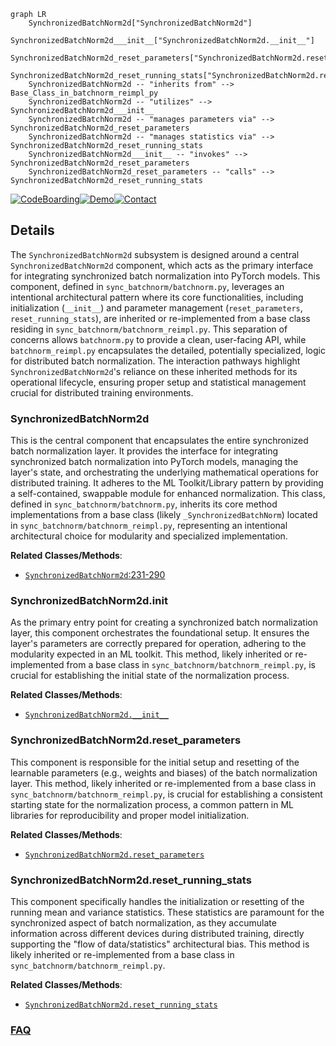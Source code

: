 ```mermaid
graph LR
    SynchronizedBatchNorm2d["SynchronizedBatchNorm2d"]
    SynchronizedBatchNorm2d___init__["SynchronizedBatchNorm2d.__init__"]
    SynchronizedBatchNorm2d_reset_parameters["SynchronizedBatchNorm2d.reset_parameters"]
    SynchronizedBatchNorm2d_reset_running_stats["SynchronizedBatchNorm2d.reset_running_stats"]
    SynchronizedBatchNorm2d -- "inherits from" --> Base_Class_in_batchnorm_reimpl_py
    SynchronizedBatchNorm2d -- "utilizes" --> SynchronizedBatchNorm2d___init__
    SynchronizedBatchNorm2d -- "manages parameters via" --> SynchronizedBatchNorm2d_reset_parameters
    SynchronizedBatchNorm2d -- "manages statistics via" --> SynchronizedBatchNorm2d_reset_running_stats
    SynchronizedBatchNorm2d___init__ -- "invokes" --> SynchronizedBatchNorm2d_reset_parameters
    SynchronizedBatchNorm2d_reset_parameters -- "calls" --> SynchronizedBatchNorm2d_reset_running_stats
```

[![CodeBoarding](https://img.shields.io/badge/Generated%20by-CodeBoarding-9cf?style=flat-square)](https://github.com/CodeBoarding/GeneratedOnBoardings)[![Demo](https://img.shields.io/badge/Try%20our-Demo-blue?style=flat-square)](https://www.codeboarding.org/demo)[![Contact](https://img.shields.io/badge/Contact%20us%20-%20contact@codeboarding.org-lightgrey?style=flat-square)](mailto:contact@codeboarding.org)

## Details

The `SynchronizedBatchNorm2d` subsystem is designed around a central `SynchronizedBatchNorm2d` component, which acts as the primary interface for integrating synchronized batch normalization into PyTorch models. This component, defined in `sync_batchnorm/batchnorm.py`, leverages an intentional architectural pattern where its core functionalities, including initialization (`__init__`) and parameter management (`reset_parameters`, `reset_running_stats`), are inherited or re-implemented from a base class residing in `sync_batchnorm/batchnorm_reimpl.py`. This separation of concerns allows `batchnorm.py` to provide a clean, user-facing API, while `batchnorm_reimpl.py` encapsulates the detailed, potentially specialized, logic for distributed batch normalization. The interaction pathways highlight `SynchronizedBatchNorm2d`'s reliance on these inherited methods for its operational lifecycle, ensuring proper setup and statistical management crucial for distributed training environments.

### SynchronizedBatchNorm2d
This is the central component that encapsulates the entire synchronized batch normalization layer. It provides the interface for integrating synchronized batch normalization into PyTorch models, managing the layer's state, and orchestrating the underlying mathematical operations for distributed training. It adheres to the ML Toolkit/Library pattern by providing a self-contained, swappable module for enhanced normalization. This class, defined in `sync_batchnorm/batchnorm.py`, inherits its core method implementations from a base class (likely `_SynchronizedBatchNorm`) located in `sync_batchnorm/batchnorm_reimpl.py`, representing an intentional architectural choice for modularity and specialized implementation.


**Related Classes/Methods**:

- <a href="https://github.com/vacancy/Synchronized-BatchNorm-PyTorch/blob/master/sync_batchnorm/batchnorm.py#L231-L290" target="_blank" rel="noopener noreferrer">`SynchronizedBatchNorm2d`:231-290</a>


### SynchronizedBatchNorm2d.__init__
As the primary entry point for creating a synchronized batch normalization layer, this component orchestrates the foundational setup. It ensures the layer's parameters are correctly prepared for operation, adhering to the modularity expected in an ML toolkit. This method, likely inherited or re-implemented from a base class in `sync_batchnorm/batchnorm_reimpl.py`, is crucial for establishing the initial state of the normalization process.


**Related Classes/Methods**:

- <a href="https://github.com/vacancy/Synchronized-BatchNorm-PyTorch/blob/master/sync_batchnorm/batchnorm_reimpl.py" target="_blank" rel="noopener noreferrer">`SynchronizedBatchNorm2d.__init__`</a>


### SynchronizedBatchNorm2d.reset_parameters
This component is responsible for the initial setup and resetting of the learnable parameters (e.g., weights and biases) of the batch normalization layer. This method, likely inherited or re-implemented from a base class in `sync_batchnorm/batchnorm_reimpl.py`, is crucial for establishing a consistent starting state for the normalization process, a common pattern in ML libraries for reproducibility and proper model initialization.


**Related Classes/Methods**:

- <a href="https://github.com/vacancy/Synchronized-BatchNorm-PyTorch/blob/master/sync_batchnorm/batchnorm_reimpl.py" target="_blank" rel="noopener noreferrer">`SynchronizedBatchNorm2d.reset_parameters`</a>


### SynchronizedBatchNorm2d.reset_running_stats
This component specifically handles the initialization or resetting of the running mean and variance statistics. These statistics are paramount for the synchronized aspect of batch normalization, as they accumulate information across different devices during distributed training, directly supporting the "flow of data/statistics" architectural bias. This method is likely inherited or re-implemented from a base class in `sync_batchnorm/batchnorm_reimpl.py`.


**Related Classes/Methods**:

- <a href="https://github.com/vacancy/Synchronized-BatchNorm-PyTorch/blob/master/sync_batchnorm/batchnorm_reimpl.py" target="_blank" rel="noopener noreferrer">`SynchronizedBatchNorm2d.reset_running_stats`</a>




### [FAQ](https://github.com/CodeBoarding/GeneratedOnBoardings/tree/main?tab=readme-ov-file#faq)